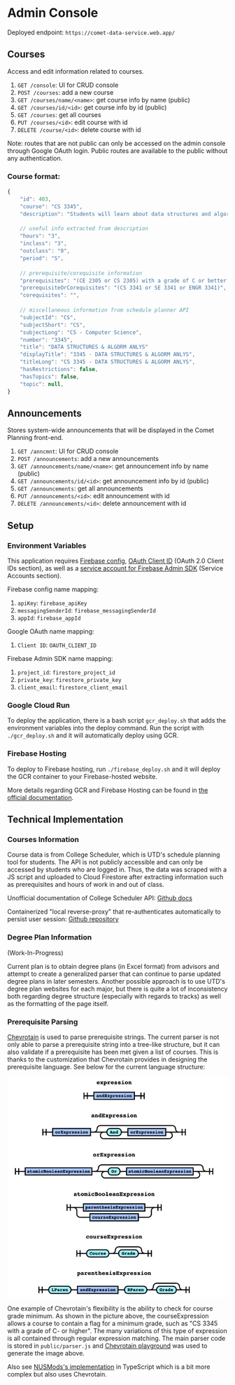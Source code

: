 # Admin Console

Deployed endpoint: `https://comet-data-service.web.app/`
## Courses

Access and edit information related to courses.

1. `GET /console`:  UI for CRUD console
2. `POST /courses`: add a new course
3. `GET /courses/name/<name>`: get course info by name (public)
4. `GET /courses/id/<id>`: get course info by id (public)
5. `GET /courses`: get all courses
6. `PUT /courses/<id>`: edit course with id
7. `DELETE /course/<id>`: delete course with id

Note: routes that are not public can only be accessed on the admin console through Google OAuth login. Public routes are available to the public without any authentication.
### Course format:

```javascript
{
    "id": 403,
    "course": "CS 3345",
    "description": "Students will learn about data structures and algorithms",

    // useful info extracted from description
    "hours": "3", 
    "inclass": "3", 
    "outclass": "0",
    "period": "S",

    // prerequisite/corequisite information
    "prerequisites": "(CE 2305 or CS 2305) with a grade of C or better and (CE 2336 or CS 2336 or CS 2337) with a grade of C or better",
    "prerequisiteOrCorequisites": "(CS 3341 or SE 3341 or ENGR 3341)",
    "corequisites": "",

    // miscellaneous information from schedule planner API
    "subjectId": "CS",
    "subjectShort": "CS",
    "subjectLong": "CS - Computer Science",
    "number": "3345",
    "title": "DATA STRUCTURES & ALGORM ANLYS"
    "displayTitle": "3345 - DATA STRUCTURES & ALGORM ANLYS",
    "titleLong": "CS 3345 - DATA STRUCTURES & ALGORM ANLYS",
    "hasRestrictions": false,
    "hasTopics": false,
    "topic": null,
}
```

## Announcements

Stores system-wide announcements that will be displayed in the Comet Planning front-end.

1. `GET /anncmnt`:  UI for CRUD console
2. `POST /announcements`: add a new announcements
3. `GET /announcements/name/<name>`: get announcement info by name (public)
4. `GET /announcements/id/<id>`: get announcement info by id (public)
5. `GET /announcements`: get all announcements
6. `PUT /announcements/<id>`: edit announcement with id
7. `DELETE /announcements/<id>`: delete announcement with id

## Setup

### Environment Variables

This application requires [Firebase config](https://console.firebase.google.com/u/1/project/cometplanning/settings/general/),  [OAuth Client ID](https://console.developers.google.com/apis/credentials?authuser=1&project=cometplanning) (OAuth 2.0 Client IDs section), as well as a [service account for Firebase Admin SDK](https://console.developers.google.com/apis/credentials?authuser=1&project=cometplanning) (Service Accounts section).

Firebase config name mapping:

1. `apiKey`: `firebase_apiKey`
2. `messagingSenderId`: `firebase_messagingSenderId`
3. `appId`: `firebase_appId`

Google OAuth name mapping:

1. `Client ID`: `OAUTH_CLIENT_ID`

Firebase Admin SDK name mapping:

1. `project_id`: `firestore_project_id`
2. `private_key`: `firestore_private_key`
3. `client_email`: `firestore_client_email`

### Google Cloud Run

To deploy the application, there is a bash script `gcr_deploy.sh` that adds the environment variables into the deploy command. Run the script with `./gcr_deploy.sh` and it will automatically deploy using GCR. 

### Firebase Hosting

To deploy to Firebase hosting, run `./firebase_deploy.sh` and it will deploy the GCR container to your Firebase-hosted website.

More details regarding GCR and Firebase Hosting can be found in [the official documentation](https://firebase.google.com/docs/hosting/cloud-run).

## Technical Implementation

### Courses Information

Course data is from College Scheduler, which is UTD's schedule planning tool for students. The API is not publicly accessible and can only be accessed by students who are logged in. Thus, the data was scraped with a JS script and uploaded to Cloud Firestore after extracting information such as prerequisites and hours of work in and out of class.

Unofficial documentation of College Scheduler API: [Github docs](https://github.com/au5ton/docs/wiki/CollegeScheduler-(*.collegescheduler.com))

Containerized "local reverse-proxy" that re-authenticates automatically to persist user session: [Github repository](https://github.com/cougargrades/collegescheduler)

### Degree Plan Information

(Work-In-Progress)

Current plan is to obtain degree plans (in Excel format) from advisors and attempt to create a generalized parser that can continue to parse updated degree plans in later semesters. Another possible approach is to use UTD's degree plan websites for each major, but there is quite a lot of inconsistency both regarding degree structure (especially with regards to tracks) as well as the formatting of the page itself.

### Prerequisite Parsing

[Chevrotain](https://github.com/SAP/chevrotain) is used to parse prerequisite strings. The current parser is not only able to parse a prerequisite string into a tree-like structure, but it can also validate if a prerequisite has been met given a list of courses. This is thanks to the customization that Chevrotain provides in designing the prerequisite language. See below for the current language structure:

![language parser structure](structure.png)

One example of Chevrotain's flexibility is the ability to check for course grade minimum. As shown in the picture above, the courseExpression allows a course to contain a flag for a minimum grade, such as "CS 3345 with a grade of C- or higher". The many variations of this type of expression is all contained through regular expression matching. The main parser code is stored in `public/parser.js` and [Chevrotain playground](https://sap.github.io/chevrotain/playground/) was used to generate the image above. 

Also see [NUSMods's implementation](https://github.com/nusmodifications/nusmods/blob/master/scrapers/nus-v2/src/services/requisite-tree/parseString.ts) in TypeScript which is a bit more complex but also uses Chevrotain.